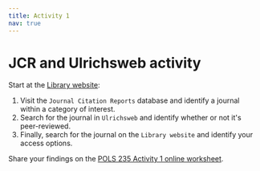 ```yaml
---
title: Activity 1
nav: true
---
```

# JCR and Ulrichsweb activity

Start at the <a href="https://www.lib.uidaho.edu" target="_blank">Library website</a>:

1. Visit the `Journal Citation Reports` database and identify a journal within a category of interest.
2. Search for the journal in `Ulrichsweb` and identify whether or not it's peer-reviewed.
3. Finally, search for the journal on the `Library website` and identify your access options.

Share your findings on the <a href="https://uidaho.co1.qualtrics.com/jfe/form/SV_5zPkMyj557JcwVT" target="_blank">POLS 235 Activity 1 online worksheet</a>.